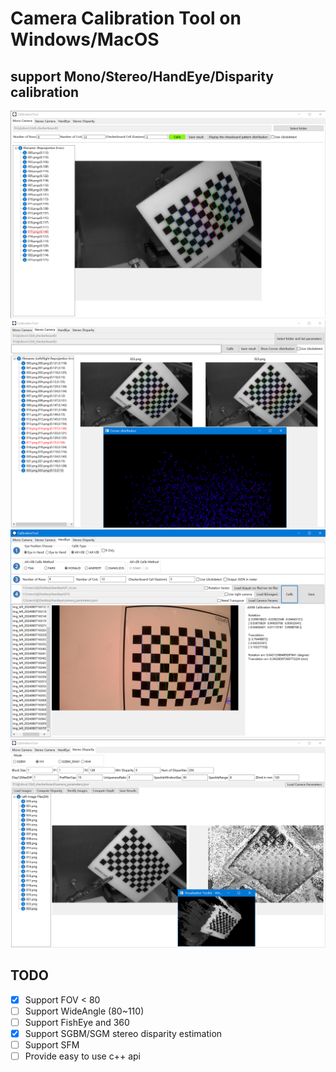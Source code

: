 # Camera Calibration Tool on Windows/MacOS
## support Mono/Stereo/HandEye/Disparity calibration
![screenshot_mono](elements/screenshot1.png)  
![screenshot_stereo](elements/screenshot2.png) 
![screenshot_handeye](elements/screenshot3.png) 
![screenshot_disparity](elements/screenshot4.png)
## TODO
- [x]   Support FOV < 80
- [ ]   Support WideAngle (80~110)
- [ ]   Support FishEye and 360
- [x]   Support SGBM/SGM stereo disparity estimation
- [ ]   Support SFM
- [ ]   Provide easy to use c++ api
